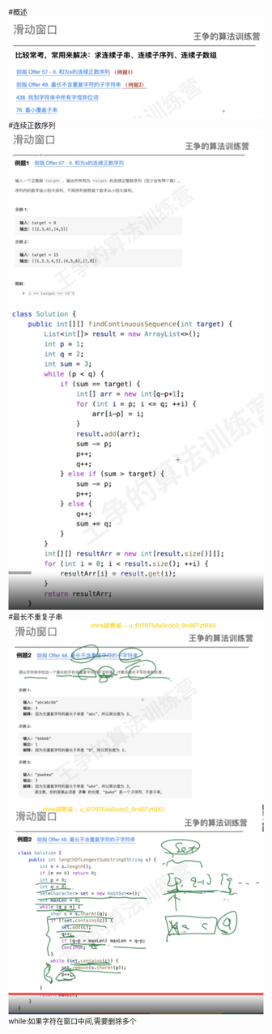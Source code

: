 #概述
![](.z_02_算法_类别_滑动窗口_images/323302e9.png)
#连续正数序列
![](.z_02_算法_类别_滑动窗口_images/4e1a343a.png)
![](.z_02_算法_类别_滑动窗口_images/8c1d5b31.png)
#最长不重复子串
![](.z_02_算法_类别_滑动窗口_images/11204cbd.png)
![](.z_02_算法_类别_滑动窗口_images/2a3c5dca.png)
while:如果字符在窗口中间,需要删除多个
